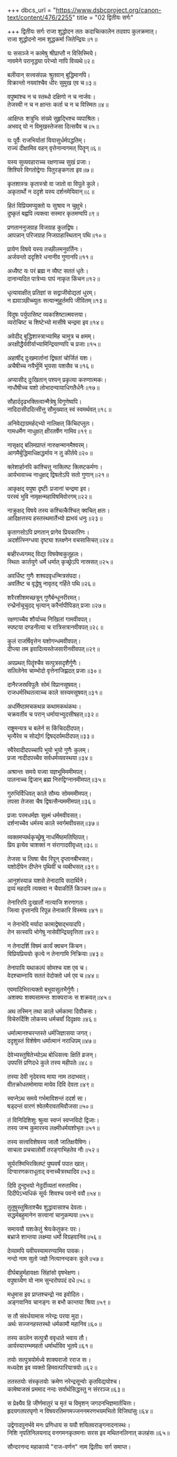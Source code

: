 +++
dbcs_url = "https://www.dsbcproject.org/canon-text/content/476/2255"
title = "02 द्वितीयः सर्गः"

+++
द्वितीयः सर्गः
राजा शुद्धोदन
ततः कदाचित्कालेन तदवाप कुलक्रमात्।  
राजा शुद्धोदनो नाम शुद्धकर्मा जितेन्द्रियः॥१॥

यः ससञ्जे न कामेषु श्रीप्राप्तौ न विसिस्मिये।  
नावमेने परानृद्ध्या परेभ्यो नापि विव्यथे॥२॥

बलीयान् सत्त्वसंपन्नः श्रुतवान् बुद्धिमानपि।  
विक्रान्तो नयवांश्चैव धीरः सुमुख एव च॥३॥

वपुष्मांश्च न च स्तब्धो दक्षिणो न च नार्जवः।  
तेजस्वी न च न क्षान्तः कर्ता च न च विस्मितः॥४॥

आक्षिप्तः शत्रुभिः संख्ये सुहृद्भिश्च व्यपाश्रितः।  
अभवद् यो न विमुखस्तेजसा दित्सयैव च॥५॥

यः पूर्वैः राजभिर्यातां यियासुर्धर्मपद्धतिम्।  
राज्यं दीक्षामिव वहन् वृत्तेनान्वगमत् पितॄन्॥६॥

यस्य सुव्यवहाराच्च रक्षणाच्च सुखं प्रजाः।  
शिश्यिरे विगतोद्वेगाः पितुरङ्कगता इव॥७॥

कृतशास्त्रः कृतास्त्रो वा जातो वा विपुले कुले।  
अकृतार्थो न ददृशे यस्य दर्शनमेयिवान्॥८॥

हितं विप्रियमप्युक्तो यः सुश्राव न चुक्षुभे।  
दुष्कृतं बह्वपि त्यक्त्वा सस्मार कृतमण्वपि॥९॥

प्रणताननुजग्राह विजग्राह कुलद्विषः।  
आपन्नान् परिजग्राह निजग्राहास्थितान् पथि॥१०॥

प्रायेण विषये यस्य तच्छीलमनुवर्तिनः।  
अर्जयन्तो ददृशिरे धनानीव गुणानपि॥११॥

अध्यैष्ट यः परं ब्रह्म न व्यैष्ट सततं धृतेः।  
दानान्यदित पात्रेभ्यः पापं नाकृत किंचन॥१२॥

धृत्यावाक्षीत् प्रतिज्ञां स सद्वाजीवोद्यतां धुरम्।  
न ह्यवाञ्छीच्च्युतः सत्यान्मुहूर्तमपि जीवितम्॥१३॥

विदुषः पर्युपासिष्ट व्यकाशिष्टात्मवत्तया।  
व्यरोचिष्ट च शिष्टेभ्यो मासीषे चन्द्रमा इव॥१४॥

अवेदीद् बुद्धिशास्त्राभ्यामिह चामुत्र च क्षमम्।  
अरक्षीद्धैर्यवीर्याभ्यामिन्द्रियाण्यपि च प्रजाः॥१५॥

अहार्षीद् दुःखमार्तानां द्विषतां चोर्जितं यशः।  
अचैषीच्च नयैर्भूमिं भूयसा यशसैव च॥१६॥

अप्यासीद् दुःखितान् पश्यन् प्रकृत्या करुणात्मकः।  
नाधौषीच्च यशो लोभादन्यायाधिगतैर्धनैः॥१७॥

सौहार्ददृढभक्तित्वान्मैत्रेषु विगुणेष्वपि।  
नादिदासीददित्सीत्तु सौमुख्यात् स्वं स्वमर्थवत्॥१८॥

अनिवेद्याग्रमर्हद्‍भ्यो नालिक्षत् किंचिदप्लुतः।  
गामधर्मेण नाधुक्षत् क्षीरतर्षेण गामिव॥१९॥

नासृक्षद् बलिमप्राप्तं नारुक्षन्मानमैश्वरम्।  
आगमैर्बुद्धिमाधिक्षद्धर्माय न तु कीर्तये॥२०॥

क्लेशार्हानपि कांश्चित्तु नाक्लिष्ट क्लिष्टकर्मणः।  
आर्यभावाच्च नाधुक्षद् द्विषतोऽपि सतो गुणान्॥२१॥

आकृक्षद् वपुषा दृष्टीः प्रजानां चन्द्रमा इव।  
परस्वं भुवि नामृक्षन्महाविषमिवोरगम्॥२२॥

नाक्रुक्षद् विषये तस्य कश्चित्कैश्चित् क्वचित् क्षतः।  
आदिक्षत्तस्य हस्तस्थमार्तेभ्यो ह्यभयं धनुः॥२३॥

कृतागसोऽपि प्रणतान् प्रागेव प्रियकारिणः।  
अदर्शत्स्निग्धया दृष्ट्या श्लक्ष्णेन वचसासिचत्॥२४॥

बव्हीरध्यगमद् विद्या विषयेष्वकुतूहलः।  
स्थितः कार्तयुगे धर्मे धर्मात् कृच्छ्रेऽपि नास्रसत्॥२५॥

अवर्धिष्ट गुणैः शश्वदवृधन्मित्रसंपदा।  
अवर्तिष्ट च वृद्धेषु नावृतद् गर्हिते पथि॥२६॥

शरैरशीशमच्छत्रून् गुणैर्बन्धूनरीरमत्।  
रन्ध्रैर्नाचूचुदद् भृत्यान् करैर्नापीपिडत् प्रजाः॥२७॥

रक्षणाच्चैव शौर्याच्च निखिलां गामवीवपत्।  
स्पष्टया दण्डनीत्या च रात्रिसत्रानवीवपत्॥२८॥

कुलं राजर्षिवृत्तेन यशोगन्धमवीवपत्।  
दीप्त्या तम इवादित्यस्तेजसारीनवीवपत्॥२९॥

अपप्रथत् पितॄंश्चैव सत्पुत्रसदृशैर्गुणैः।  
सलिलेनेव चाम्भोदो वृत्तेनाजिह्णदत् प्रजाः॥३०॥

दानैरजस्रविपुलैः सोमं विप्रानसूषवत्।  
राजधर्मस्थितत्वाच्च काले सस्यमसूषवत्॥३१॥

अधर्मिष्ठामचकथन्न कथामकथंकथः।  
चक्रवर्तीव च परान् धर्मायाभ्युदसीषहत्॥३२॥

राष्ट्रमन्यत्र च बलेर्न स किंचिददीदपत्।  
भृत्यैरेव च सोद्योगं द्विषद्‍दर्पमदीदपत्॥३३॥

स्वैरेवादीदपच्चापि भूयो भूयो गुणैः कुलम्।  
प्रजा नादीदपच्चैव सर्वधर्मव्यवस्थया॥३४॥

अश्रान्तः समये यज्वा यज्ञभूमिममीमपत्।  
पालनाच्च द्विजान् ब्रह्म निरुद्विग्नानमीमपत्॥३५॥

गुरुभिर्विधिवत् काले सौम्यः सोमममीमपत्।  
तपसा तेजसा चैष द्विषत्सैन्यममीमपत्॥३६॥

प्रजाः परमधर्मज्ञः सूक्ष्मं धर्ममवीवसत्।  
दर्शनाच्चैव धर्मस्य काले स्वर्गमवीवसत्॥३७॥

व्यक्तमप्यर्थकृच्छ्रेषु नाधर्मिष्ठमतिष्ठिपत्।  
प्रिय इत्येव चाशक्तं न संरागादवीवृधत्॥३८॥

तेजसा च त्विषा चैव रिपून् दृप्तानबीभसत्।  
यशोदीपेन दीप्तेन पृथिवीं च व्यबीभसत्॥३९॥

आनुशंस्यान्न यशसे तेनादायि सदार्थिने।  
द्रव्यं महदपि त्यक्त्वा न चैवाकीर्ति किञ्चन॥४०॥

तेनारिरपि दुःखार्तो नात्याजि शरणागतः।  
जित्वा दृप्तानपि रिपून्न तेनाकारि विस्मयः॥४१॥

न तेनाभेदि मर्यादा कामाद्वेषाद्भयादपि।  
तेन सत्स्वपि भोगेषु नासेवीन्द्रियवृत्तिता॥४२॥

न तेनादर्शि विषमं कार्यं क्वचन किंचन।  
विप्रियप्रिययोः कृत्ये न तेनागामि निक्रियाः॥४३॥

तेनापायि यथाकल्पं सोमश्च यश एव च।  
वेदश्चाम्नायि सततं वेदोक्तो धर्म एव च॥४४॥

एवमादिभिरत्यक्तो बभूवासुलभैर्गुणैः।  
अशक्यः शक्यसामन्तः शाक्यराजः स शक्रवत्॥४५॥

अथ तस्मिन् तथा काले धर्मकामा दिवौकसः।  
विचेरुर्दिशि लोकस्य धर्मचर्यां दिदृक्षवः॥४६॥

धर्मात्मानश्चरन्तस्ते धर्मजिज्ञासया जगत्।  
ददृशुस्तं विशेषेण धर्मात्मानं नराधिपम्॥४७॥

देवेभ्यस्तुषितेभ्योऽथ बोधिसत्त्वः क्षितिं व्रजन्।  
उपपत्तिं प्रणिदधे कुले तस्य महीपतेः॥४८॥

तस्या देवी नृदेवस्य माया नाम तदाभवत्।  
वीतक्रोधतमोमाया मायेव दिवि देवता॥४९॥

स्वप्नेऽथ समये गर्भमाविशन्तं ददर्श सा।  
षड्दन्तं वारणं श्वेतमैरावतमिवौजसा॥५०॥

तं विनिदिशिशुः श्रुत्वा स्वप्नं स्वप्नविदो द्विजाः।  
तस्य जन्म कुमारस्य लक्ष्मीधर्मयशोभृतः॥५१॥

तस्य सत्त्वविशेषस्य जातौ जातिक्षयैषिणः।  
साचला प्रचचालोर्वी तरङ्गाभिहतेव नौः॥५२॥

सूर्यरश्मिभिरक्लिष्टं पुष्पवर्षं पपात खात्।  
दिग्वारणकराधूताद् वनाच्चैत्ररथादिव॥५३॥

दिवि दुन्दुभयो नेदुर्दीव्यतां मरुतामिव।  
दिदीपेऽभ्यधिकं सूर्यः शिवश्च पवनो ववौ॥५४॥

तुतुषुस्तुषिताश्चैव शुद्धावासाश्च देवताः।  
सद्धर्मबहुमानेन सत्त्वानां चानुकम्पया॥५५॥

समाययौ यशःकेतुं श्रेयःकेतुकरः परः।  
बभ्राजे शान्तया लक्ष्म्या धर्मो विग्रहवानिव॥५६॥

देव्यामपि यवीयस्यामरण्यामिव पावकः।  
नन्दो नाम सुतो जज्ञे नित्यानन्दकरः कुले॥५७॥

दीर्घबाहुर्महावक्षाः सिंहांसो वृषभेक्षणः।  
वपुषाग्र्येण यो नाम सुन्दरोपपदं दधे॥५८॥

मधुमास इव प्राप्तश्चन्द्रो नव इवोदितः।  
अङ्गवानिव चानङ्गः स बभौ कान्तया श्रिया॥५९॥

स तौ संवर्धयामास नरेन्द्रः परया मुदा।  
अर्थः सज्जनहस्तस्थो धर्मकामौ महानिव॥६०॥

तस्य कालेन सत्पुत्रौ ववृधाते भवाय तौ।  
आर्यस्यारम्भमहतो धर्मार्थाविव भूतये॥६१॥

तयोः सत्पुत्रयोर्मध्ये शाक्यराजो रराज सः।  
मध्यदेश इव व्यक्तो हिमवत्पारियात्रयोः॥६२॥

ततस्तयोः संस्कृतयोः क्रमेण नरेन्द्रसून्वोः कृतविद्ययोश्च।  
कामेष्वजस्रं प्रममाद नन्दः सर्वार्थसिद्धस्तु न संररञ्ज॥६३॥

स प्रेक्ष्यैव हि जीर्णमातुरं च मृतं च विमृशन् जगदनभिज्ञमार्तचित्तः।  
हृदयगतपरघृणो न विषयरतिमगमज्जननमरणभयमभितो विजिघांसुः॥६४॥

उद्वेगादपुनर्भवे मनः प्रणिधाय स ययौ शयितवराङ्गनादनास्थः।  
निशि नृपतिनिलयनाद् वनगमनकृतमनाः सरस इव मथितनलिनात् कलहंसः॥६५॥

सौन्दरनन्द महाकाव्ये "राज-वर्णन" नाम द्वितीयः सर्ग समाप्त।  
